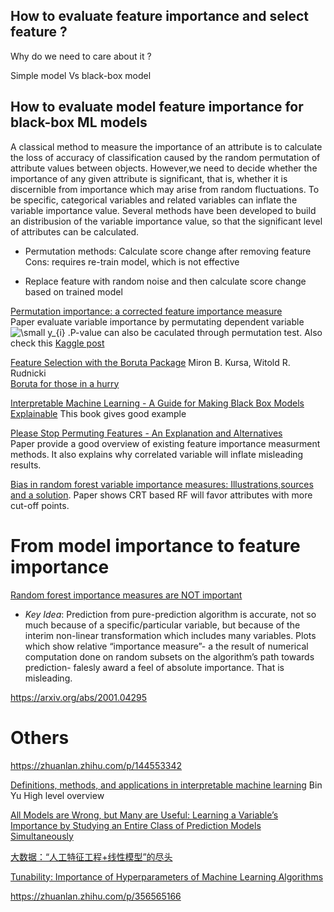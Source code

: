 ## How to evaluate feature importance and select feature ?

Why do we need to care about it ? 
 
Simple model Vs black-box model

## How to evaluate model feature importance for black-box ML models

A classical method to measure the importance of an attribute is to calculate the loss of accuracy of classification caused by the random permutation of attribute values between objects. However,we need to decide whether the importance of any given attribute is significant, that is, whether it
is discernible from importance which may arise from random fluctuations. To be specific, categorical variables and related variables can inflate the variable importance value. Several methods have been developed to build an distribusion of the variable importance value, so that the significant level of attributes can be calculated. 

- Permutation methods: Calculate score change after removing feature
  Cons: requires re-train model, which is not effective 
 
- Replace feature with random noise and then calculate score change based on trained model

[Permutation importance: a corrected feature importance measure](https://academic.oup.com/bioinformatics/article/26/10/1340/193348)  
Paper evaluate variable importance by permutating dependent variable <img src="https://latex.codecogs.com/gif.latex?\dpi{150}&space;\small&space;y_{i}" title="\small y_{i}" /></a>
.P-value can also be caculated through permutation test. Also check this [Kaggle post](https://www.kaggle.com/ogrellier/feature-selection-with-null-importances)

[Feature Selection with the Boruta Package](https://www.jstatsoft.org/article/view/v036i11)  Miron B. Kursa, Witold R. Rudnicki  
[Boruta for those in a hurry](https://cran.r-project.org/web/packages/Boruta/vignettes/inahurry.pdf)

[Interpretable Machine Learning - A Guide for Making Black Box Models Explainable](https://christophm.github.io/interpretable-ml-book/feature-importance.html)
This book gives good example

[Please Stop Permuting Features - An Explanation and Alternatives](https://arxiv.org/pdf/1905.03151.pdf)  
Paper provide a good overview of existing feature importance measurment methods. It also explains why correlated variable will inflate misleading results. 

[Bias in random forest variable importance measures: Illustrations,sources and a solution](https://bmcbioinformatics.biomedcentral.com/articles/10.1186/1471-2105-8-25).
Paper shows CRT based RF will favor attributes with more cut-off points. 


# From model importance to feature importance

[Random forest importance measures are NOT important](https://eranraviv.com/random-forest-importance-measures-are-not-important/)
 - *Key Idea*: Prediction from pure-prediction algorithm is accurate, not so much because of a specific/particular variable, but because of the interim non-linear transformation which includes many variables. Plots which show relative “importance measure”- a the result of numerical computation done on random subsets on the algorithm’s path towards prediction- falesly award a feel of absolute importance. That is misleading.
 
 https://arxiv.org/abs/2001.04295

# Others

https://zhuanlan.zhihu.com/p/144553342




[Definitions, methods, and applications in interpretable
machine learning](https://www.pnas.org/content/116/44/22071)
Bin Yu
High level overview

[All Models are Wrong, but Many are Useful: Learning a
Variable’s Importance by Studying an Entire Class of
Prediction Models Simultaneously](https://arxiv.org/pdf/1801.01489.pdf)  


[大数据：“人工特征工程+线性模型”的尽头](https://cloud.tencent.com/developer/article/1060878)

[Tunability: Importance of Hyperparameters of Machine
Learning Algorithms](https://www.jmlr.org/papers/volume20/18-444/18-444.pdf)

https://zhuanlan.zhihu.com/p/356565166
